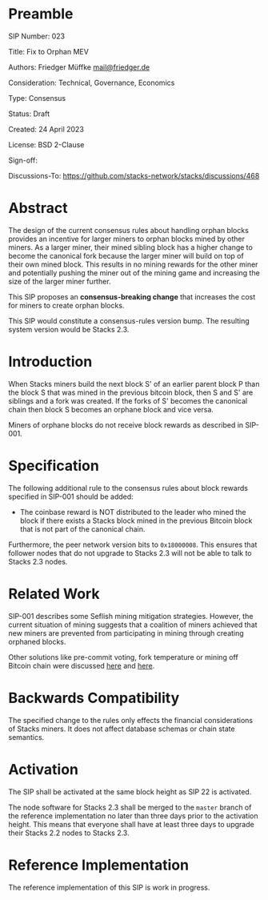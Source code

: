 # Preamble

SIP Number: 023

Title: Fix to Orphan MEV

Authors:
    Friedger Müffke <mail@friedger.de>

Consideration: Technical, Governance, Economics

Type: Consensus

Status: Draft

Created: 24 April 2023

License: BSD 2-Clause

Sign-off: 

Discussions-To: https://github.com/stacks-network/stacks/discussions/468

# Abstract

The design of the current consensus rules about handling orphan blocks provides an incentive
for larger miners to orphan blocks mined by other miners. As a larger miner, their mined
sibling block has a higher change to become the canonical fork because the larger miner will
build on top of their own mined block. This results in no mining rewards for the other miner
and potentially pushing the miner out of the mining game and increasing the size of the larger miner
further.

This SIP proposes an **consensus-breaking change** that increases the cost for 
miners to create orphan blocks.

This SIP would constitute a consensus-rules version bump. The resulting system
version would be Stacks 2.3.

# Introduction

When Stacks miners build the next block S' of an earlier parent block P than the block S 
that was mined in the previous bitcoin block, then S and S' are siblings and a fork was created.
If the forks of S' becomes the canonical chain then block S becomes an orphane block and vice versa.

Miners of orphane blocks do not receive block rewards as described in SIP-001.

# Specification

The following additional rule to the consensus rules about block rewards specified in SIP-001 should 
be added:

* The coinbase reward is NOT distributed to the leader who mined the block if there exists
  a Stacks block mined in the previous Bitcoin block that is not part of the canonical chain.

Furthermore, the peer network version bits to `0x18000008`.  This ensures that follower 
nodes that do not upgrade to Stacks 2.3 will not be able to talk to Stacks 2.3 nodes.


# Related Work

SIP-001 describes some Seflish mining mitigation strategies. However, the current situation of
mining suggests that a coalition of miners achieved that new miners are prevented from participating
in mining through creating orphaned blocks.

Other solutions like pre-commit voting, fork temperature or mining off Bitcoin chain were 
discussed [here](https://github.com/stacks-network/stacks/discussions/468) and 
[here](https://forum.stacks.org/t/orphan-mev/14806).

# Backwards Compatibility

The specified change to the rules only effects the financial considerations of Stacks miners.
It does not affect database schemas or chain state semantics. 

# Activation

The SIP shall be activated at the same block height as SIP 22 is activated.

The node software for Stacks 2.3 shall be merged to the `master` branch of the
reference implementation no later than three days prior to the activation
height.  This means that everyone shall have at least three days to upgrade
their Stacks 2.2 nodes to Stacks 2.3.

# Reference Implementation

The reference implementation of this SIP is work in progress.
